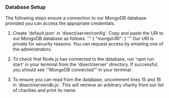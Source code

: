 ### Database Setup ###
The following steps ensure a connection to our MongoDB database provided you can access the appopriate credentials.
1. Create 'default.json' in 'disect/server/config'. Copy and paste the URI to our MongoDB database as follows.
'''
{
  "mongoURI": <URI>
}
'''
Our URI is private for security reasons. You can request access by emailing one of the administrators.
  
2. To check that Node.js has connected to the database, run 'npm run start' in your terminal from the 'disect/server' directory. If successful, you should see '"MongoDB connected"' in your terminal. 
3. To ensure you can read from the database, uncomment lines 15 and 16 in 'disect/server/db.js'. This will retrieve an arbitrary charity from our list of charities and print its name.
  
  
